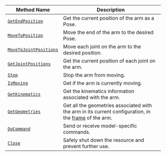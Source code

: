 <!-- prettier-ignore -->
Method Name | Description
----------- | -----------
[`GetEndPosition`](/components/arm/#getendposition) | Get the current position of the arm as a Pose.
[`MoveToPosition`](/components/arm/#movetoposition) | Move the end of the arm to the desired Pose.
[`MoveToJointPositions`](/components/arm/#movetojointpositions) | Move each joint on the arm to the desired position.
[`GetJointPositions`](/components/arm/#getjointpositions) | Get the current position of each joint on the arm.
[`Stop`](/components/arm/#stop) | Stop the arm from moving.
[`IsMoving`](/components/arm/#ismoving) | Get if the arm is currently moving.
[`GetKinematics`](/components/arm/#getkinematics) | Get the kinematics information associated with the arm.
[`GetGeometries`](/components/arm/#getgeometries) | Get all the geometries associated with the arm in its current configuration, in the [frame](/mobility/frame-system/) of the arm.
[`DoCommand`](/components/arm/#docommand) | Send or receive model-specific commands.
[`Close`](/components/arm/#close) | Safely shut down the resource and prevent further use.
